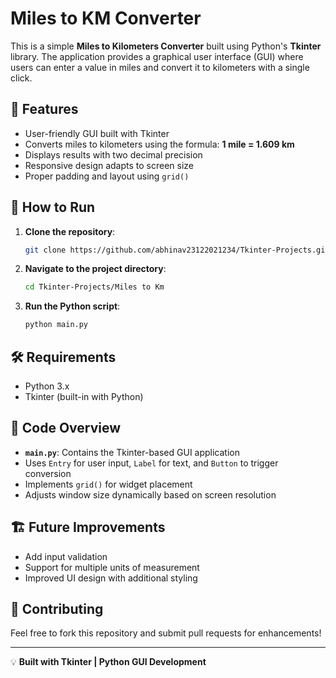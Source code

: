 # Miles to KM Converter

This is a simple **Miles to Kilometers Converter** built using Python's **Tkinter** library. The application provides a graphical user interface (GUI) where users can enter a value in miles and convert it to kilometers with a single click.

## 📌 Features
- User-friendly GUI built with Tkinter
- Converts miles to kilometers using the formula: **1 mile = 1.609 km**
- Displays results with two decimal precision
- Responsive design adapts to screen size
- Proper padding and layout using `grid()`

## 🚀 How to Run
1. **Clone the repository**:
   ```bash
   git clone https://github.com/abhinav23122021234/Tkinter-Projects.git
   ```
2. **Navigate to the project directory**:
   ```bash
   cd Tkinter-Projects/Miles to Km
   ```
3. **Run the Python script**:
   ```bash
   python main.py
   ```

## 🛠️ Requirements
- Python 3.x
- Tkinter (built-in with Python)

## 📜 Code Overview
- **`main.py`**: Contains the Tkinter-based GUI application
- Uses `Entry` for user input, `Label` for text, and `Button` to trigger conversion
- Implements `grid()` for widget placement
- Adjusts window size dynamically based on screen resolution

## 🏗️ Future Improvements
- Add input validation
- Support for multiple units of measurement
- Improved UI design with additional styling
 
## 🤝 Contributing
Feel free to fork this repository and submit pull requests for enhancements!

---

💡 **Built with Tkinter | Python GUI Development**

